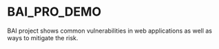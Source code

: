 # BAI_PRO_DEMO
BAI project shows common vulnerabilities in web applications as well as ways to mitigate the risk.
